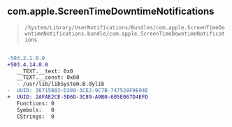 ## com.apple.ScreenTimeDowntimeNotifications

> `/System/Library/UserNotifications/Bundles/com.apple.ScreenTimeDowntimeNotifications.bundle/com.apple.ScreenTimeDowntimeNotifications`

```diff

-503.2.1.0.0
+503.4.14.0.0
   __TEXT.__text: 0x0
   __TEXT.__const: 0x60
   - /usr/lib/libSystem.B.dylib
-  UUID: 36715B83-D389-3CE2-9C7B-747528F0E04E
+  UUID: 2AFAE2CE-5D6D-3C89-A9B0-605E067D4EFD
   Functions: 0
   Symbols:   0
   CStrings:  0

```
